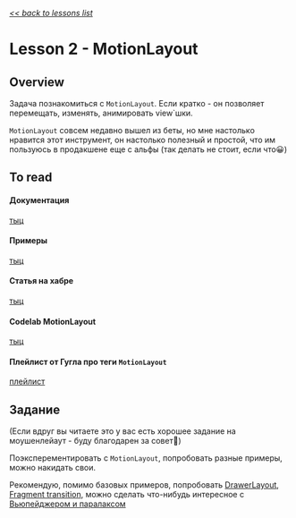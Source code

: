 [*<< back to lessons list*](../readme.md)

# Lesson 2 - MotionLayout
## Overview
Задача познакомиться с `MotionLayout`. Если кратко - он позволяет перемещать, изменять, анимировать view`шки.

`MotionLayout` совсем недавно вышел из беты, но мне настолько нравится этот инструмент, 
он настолько полезный и простой, что им пользуюсь в продакшене еще с альфы (так делать не стоит, если что😀) 

## To read
#### Документация
[тыц](https://developer.android.com/training/constraint-layout/motionlayout)

#### Примеры
[тыц](https://developer.android.com/training/constraint-layout/motionlayout/examples)

#### Статья на хабре
[тыц](https://habr.com/ru/company/badoo/blog/458854/)

#### Codelab MotionLayout
[тыц](https://codelabs.developers.google.com/codelabs/motion-layout/index.html)

#### Плейлист от Гугла про теги `MotionLayout` 
[плейлист](https://www.youtube.com/playlist?list=PLWz5rJ2EKKc-bcyUTIFAr97ZtRkwM7S4y)

## Задание
(Если вдруг вы читаете это у вас есть хорошее задание на моушенлейаут - буду благодарен за совет🙂)

Поэксперементировать с `MotionLayout`, попробовать разные примеры, можно накидать свои. 

Рекомендую, помимо базовых примеров, попробовать 
[DrawerLayout](https://developer.android.com/training/constraint-layout/motionlayout/examples#drawerlayout_12), 
[Fragment transition](https://developer.android.com/training/constraint-layout/motionlayout/examples#fragment_transition_12), 
можно сделать что-нибудь интересное с [Вьюпейджером и паралаксом](https://developer.android.com/training/constraint-layout/motionlayout/examples#viewpager)
 